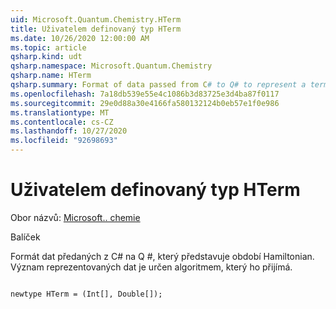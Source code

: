 ```yaml
---
uid: Microsoft.Quantum.Chemistry.HTerm
title: Uživatelem definovaný typ HTerm
ms.date: 10/26/2020 12:00:00 AM
ms.topic: article
qsharp.kind: udt
qsharp.namespace: Microsoft.Quantum.Chemistry
qsharp.name: HTerm
qsharp.summary: Format of data passed from C# to Q# to represent a term of the Hamiltonian. The meaning of the data represented is determined by the algorithm that receives it.
ms.openlocfilehash: 7a18db539e55e4c1086b3d83725e3d4ba87f0117
ms.sourcegitcommit: 29e0d88a30e4166fa580132124b0eb57e1f0e986
ms.translationtype: MT
ms.contentlocale: cs-CZ
ms.lasthandoff: 10/27/2020
ms.locfileid: "92698693"
---
```

# <a name="hterm-user-defined-type"></a>Uživatelem definovaný typ HTerm

Obor názvů: [Microsoft.. chemie](xref:Microsoft.Quantum.Chemistry)

Balíček [](https://nuget.org/packages/)


Formát dat předaných z C# na Q #, který představuje období Hamiltonian.
Význam reprezentovaných dat je určen algoritmem, který ho přijímá.

```qsharp

newtype HTerm = (Int[], Double[]);
```

